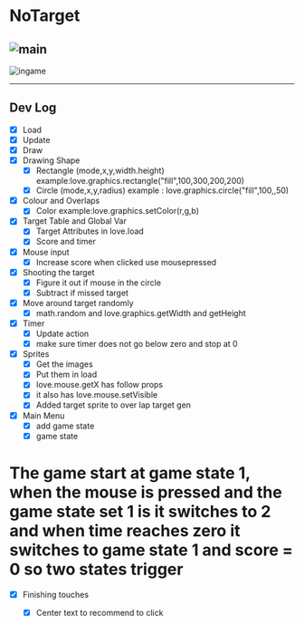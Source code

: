 # NoTarget

![main](https://user-images.githubusercontent.com/26713317/132116462-694ed389-0a6f-4f5c-b8ca-d0939eed8333.png)
---
![ingame](https://user-images.githubusercontent.com/26713317/132116477-c1a15420-c884-489c-9a2a-571df719272d.png)

---
## Dev Log
- [x] Load
- [x] Update
- [x] Draw
- [x] Drawing Shape
    - [x] Rectangle (mode,x,y,width.height) example:love.graphics.rectangle("fill",100,300,200,200)
    - [x] Circle (mode,x,y,radius) example : love.graphics.circle("fill",100,,50)
- [x] Colour and Overlaps
    - [x] Color example:love.graphics.setColor(r,g,b)
- [x] Target Table and Global Var
    - [x] Target Attributes in love.load
    - [x] Score and timer
- [x] Mouse input
    - [x] Increase score when clicked use mousepressed
- [x] Shooting the target
    - [x] Figure it out if mouse in the circle
    - [x] Subtract if missed target
- [x] Move around target randomly 
    - [x] math.random and love.graphics.getWidth and getHeight
- [x] Timer
    - [x] Update action
    - [x] make sure timer does not go below zero and stop at 0
- [x] Sprites
    - [x] Get the images
    - [x] Put them in load
    - [x] love.mouse.getX has follow props
    - [x] it also has love.mouse.setVisible
    - [x] Added target sprite to over lap target gen
- [x] Main Menu
    - [x] add game state
    - [x] game state
# The game start at game state 1, when the mouse is pressed and the game state set 1 is it switches to 2 and when time reaches zero it switches to game state 1 and score = 0 so two states trigger
- [x] Finishing touches
    - [x] Center text to recommend to click

